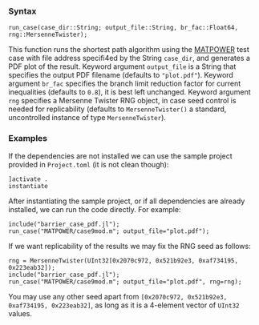 ### Syntax

    run_case(case_dir::String; output_file::String, br_fac::Float64, rng::MersenneTwister);
    
This function runs the shortest path algorithm using the [MATPOWER](https://github.com/MATPOWER/matpower) test case with file address specifi4ed by the String `case_dir`, and generates a PDF plot of the result. Keyword argument `output_file` is a String that specifies the output PDF filename (defaults to `"plot.pdf"`). Keyword argument `br_fac` specifies the branch limit reduction factor for current inequalities (defaults to `0.8`), it is best left unchanged. Keyword argument `rng` specifies a Mersenne Twister RNG object, in case seed control is needed for replicability (defaults to `MersenneTwister()` a standard, uncontrolled instance of type `MersenneTwister`).

### Examples
If the dependencies are not installed we can use the sample project provided in `Project.toml` (it is not clean though):

    ]activate .
    instantiate
    
After instantiating the sample project, or if all dependencies are already installed, we can run the code directly. For example:

    include("barrier_case_pdf.jl");
    run_case("MATPOWER/case9mod.m"; output_file="plot.pdf");
    
If we want replicability of the results we may fix the RNG seed as follows:

    rng = MersenneTwister(UInt32[0x2070c972, 0x521b92e3, 0xaf734195, 0x223eab32]);
    include("barrier_case_pdf.jl");
    run_case("MATPOWER/case9mod.m"; output_file="plot.pdf", rng=rng);
    
You may use any other seed apart from `[0x2070c972, 0x521b92e3, 0xaf734195, 0x223eab32]`, as long as it is a 4-element vector of `UInt32` values.
